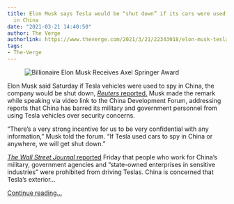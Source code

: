 ```yaml
---
title: Elon Musk says Tesla would be “shut down” if its cars were used for spying
  in China
date: "2021-03-21 14:40:50"
author: The Verge
authorlink: https://www.theverge.com/2021/3/21/22343018/elon-musk-tesla-shut-down-cars-spying-china
tags:
- The-Verge
---
```

<figure>
      <img alt="Billionaire Elon Musk Receives Axel Springer Award" src="https://cdn.vox-cdn.com/thumbor/2zEtyxYv7T9Ql9EZ-oXZqnF8gzE=/0x173:4000x2840/1310x873/cdn.vox-cdn.com/uploads/chorus_image/image/69001756/1229901940.0.jpg" />
    </figure>

  <p id="lJyQ8o">Elon Musk said Saturday if Tesla vehicles were used to spy in China, the company would be shut down, <a href="https://www.reuters.com/article/us-china-forum-musk/musk-says-tesla-would-be-shut-down-if-its-cars-spied-in-china-elsewhere-idUSKBN2BC04Q"><em>Reuters</em> reported.</a> Musk made the remark while speaking via video link to the China Development Forum, addressing reports that China has barred its military and government personnel from using Tesla vehicles over security concerns.</p>
<p id="hcg5Ip">“There’s a very strong incentive for us to be very confidential with any information,” Musk told the forum. “If Tesla used cars to spy in China or anywhere, we will get shut down.”</p>
<p id="HB8mQ3"><a href="https://www.wsj.com/articles/china-to-restrict-tesla-usage-by-military-and-state-personnel-11616155643?mod=mhp"><em>The Wall Street Journal</em> reported</a> Friday that people who work for China’s military, government agencies and “state-owned enterprises in sensitive industries” were prohibited from driving Teslas. China is concerned that Tesla’s exterior...</p>
  <p>
    <a href="https://www.theverge.com/2021/3/21/22343018/elon-musk-tesla-shut-down-cars-spying-china">Continue reading&hellip;</a>
  </p>